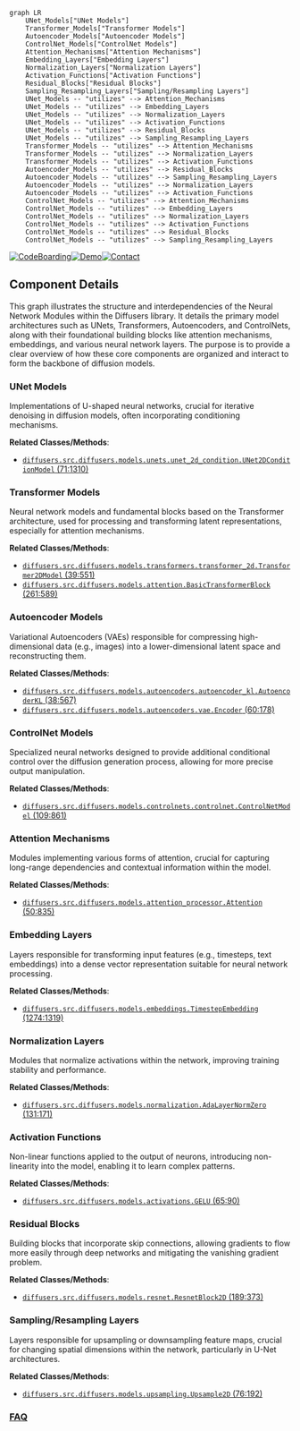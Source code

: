 ```mermaid
graph LR
    UNet_Models["UNet Models"]
    Transformer_Models["Transformer Models"]
    Autoencoder_Models["Autoencoder Models"]
    ControlNet_Models["ControlNet Models"]
    Attention_Mechanisms["Attention Mechanisms"]
    Embedding_Layers["Embedding Layers"]
    Normalization_Layers["Normalization Layers"]
    Activation_Functions["Activation Functions"]
    Residual_Blocks["Residual Blocks"]
    Sampling_Resampling_Layers["Sampling/Resampling Layers"]
    UNet_Models -- "utilizes" --> Attention_Mechanisms
    UNet_Models -- "utilizes" --> Embedding_Layers
    UNet_Models -- "utilizes" --> Normalization_Layers
    UNet_Models -- "utilizes" --> Activation_Functions
    UNet_Models -- "utilizes" --> Residual_Blocks
    UNet_Models -- "utilizes" --> Sampling_Resampling_Layers
    Transformer_Models -- "utilizes" --> Attention_Mechanisms
    Transformer_Models -- "utilizes" --> Normalization_Layers
    Transformer_Models -- "utilizes" --> Activation_Functions
    Autoencoder_Models -- "utilizes" --> Residual_Blocks
    Autoencoder_Models -- "utilizes" --> Sampling_Resampling_Layers
    Autoencoder_Models -- "utilizes" --> Normalization_Layers
    Autoencoder_Models -- "utilizes" --> Activation_Functions
    ControlNet_Models -- "utilizes" --> Attention_Mechanisms
    ControlNet_Models -- "utilizes" --> Embedding_Layers
    ControlNet_Models -- "utilizes" --> Normalization_Layers
    ControlNet_Models -- "utilizes" --> Activation_Functions
    ControlNet_Models -- "utilizes" --> Residual_Blocks
    ControlNet_Models -- "utilizes" --> Sampling_Resampling_Layers
```
[![CodeBoarding](https://img.shields.io/badge/Generated%20by-CodeBoarding-9cf?style=flat-square)](https://github.com/CodeBoarding/CodeBoarding)[![Demo](https://img.shields.io/badge/Try%20our-Demo-blue?style=flat-square)](https://www.codeboarding.org/demo)[![Contact](https://img.shields.io/badge/Contact%20us%20-%20contact@codeboarding.org-lightgrey?style=flat-square)](mailto:contact@codeboarding.org)

## Component Details

This graph illustrates the structure and interdependencies of the Neural Network Modules within the Diffusers library. It details the primary model architectures such as UNets, Transformers, Autoencoders, and ControlNets, along with their foundational building blocks like attention mechanisms, embeddings, and various neural network layers. The purpose is to provide a clear overview of how these core components are organized and interact to form the backbone of diffusion models.

### UNet Models
Implementations of U-shaped neural networks, crucial for iterative denoising in diffusion models, often incorporating conditioning mechanisms.


**Related Classes/Methods**:

- <a href="https://github.com/huggingface/diffusers/blob/master/src/diffusers/models/unets/unet_2d_condition.py#L71-L1310" target="_blank" rel="noopener noreferrer">`diffusers.src.diffusers.models.unets.unet_2d_condition.UNet2DConditionModel` (71:1310)</a>


### Transformer Models
Neural network models and fundamental blocks based on the Transformer architecture, used for processing and transforming latent representations, especially for attention mechanisms.


**Related Classes/Methods**:

- <a href="https://github.com/huggingface/diffusers/blob/master/src/diffusers/models/transformers/transformer_2d.py#L39-L551" target="_blank" rel="noopener noreferrer">`diffusers.src.diffusers.models.transformers.transformer_2d.Transformer2DModel` (39:551)</a>
- <a href="https://github.com/huggingface/diffusers/blob/master/src/diffusers/models/attention.py#L261-L589" target="_blank" rel="noopener noreferrer">`diffusers.src.diffusers.models.attention.BasicTransformerBlock` (261:589)</a>


### Autoencoder Models
Variational Autoencoders (VAEs) responsible for compressing high-dimensional data (e.g., images) into a lower-dimensional latent space and reconstructing them.


**Related Classes/Methods**:

- <a href="https://github.com/huggingface/diffusers/blob/master/src/diffusers/models/autoencoders/autoencoder_kl.py#L38-L567" target="_blank" rel="noopener noreferrer">`diffusers.src.diffusers.models.autoencoders.autoencoder_kl.AutoencoderKL` (38:567)</a>
- <a href="https://github.com/huggingface/diffusers/blob/master/src/diffusers/models/autoencoders/vae.py#L60-L178" target="_blank" rel="noopener noreferrer">`diffusers.src.diffusers.models.autoencoders.vae.Encoder` (60:178)</a>


### ControlNet Models
Specialized neural networks designed to provide additional conditional control over the diffusion generation process, allowing for more precise output manipulation.


**Related Classes/Methods**:

- <a href="https://github.com/huggingface/diffusers/blob/master/src/diffusers/models/controlnets/controlnet.py#L109-L861" target="_blank" rel="noopener noreferrer">`diffusers.src.diffusers.models.controlnets.controlnet.ControlNetModel` (109:861)</a>


### Attention Mechanisms
Modules implementing various forms of attention, crucial for capturing long-range dependencies and contextual information within the model.


**Related Classes/Methods**:

- <a href="https://github.com/huggingface/diffusers/blob/master/src/diffusers/models/attention_processor.py#L50-L835" target="_blank" rel="noopener noreferrer">`diffusers.src.diffusers.models.attention_processor.Attention` (50:835)</a>


### Embedding Layers
Layers responsible for transforming input features (e.g., timesteps, text embeddings) into a dense vector representation suitable for neural network processing.


**Related Classes/Methods**:

- <a href="https://github.com/huggingface/diffusers/blob/master/src/diffusers/models/embeddings.py#L1274-L1319" target="_blank" rel="noopener noreferrer">`diffusers.src.diffusers.models.embeddings.TimestepEmbedding` (1274:1319)</a>


### Normalization Layers
Modules that normalize activations within the network, improving training stability and performance.


**Related Classes/Methods**:

- <a href="https://github.com/huggingface/diffusers/blob/master/src/diffusers/models/normalization.py#L131-L171" target="_blank" rel="noopener noreferrer">`diffusers.src.diffusers.models.normalization.AdaLayerNormZero` (131:171)</a>


### Activation Functions
Non-linear functions applied to the output of neurons, introducing non-linearity into the model, enabling it to learn complex patterns.


**Related Classes/Methods**:

- <a href="https://github.com/huggingface/diffusers/blob/master/src/diffusers/models/activations.py#L65-L90" target="_blank" rel="noopener noreferrer">`diffusers.src.diffusers.models.activations.GELU` (65:90)</a>


### Residual Blocks
Building blocks that incorporate skip connections, allowing gradients to flow more easily through deep networks and mitigating the vanishing gradient problem.


**Related Classes/Methods**:

- <a href="https://github.com/huggingface/diffusers/blob/master/src/diffusers/models/resnet.py#L189-L373" target="_blank" rel="noopener noreferrer">`diffusers.src.diffusers.models.resnet.ResnetBlock2D` (189:373)</a>


### Sampling/Resampling Layers
Layers responsible for upsampling or downsampling feature maps, crucial for changing spatial dimensions within the network, particularly in U-Net architectures.


**Related Classes/Methods**:

- <a href="https://github.com/huggingface/diffusers/blob/master/src/diffusers/models/upsampling.py#L76-L192" target="_blank" rel="noopener noreferrer">`diffusers.src.diffusers.models.upsampling.Upsample2D` (76:192)</a>




### [FAQ](https://github.com/CodeBoarding/GeneratedOnBoardings/tree/main?tab=readme-ov-file#faq)